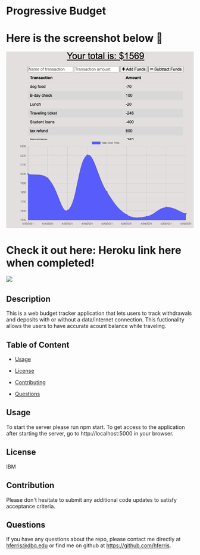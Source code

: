 # Progressive Budget
# Here is the screenshot below :star_struck:
![Alt text](/./public/imgs/Screen-Shot.png?raw=true "Screenshot")

# Check it out here: Heroku link here when completed!

<img src="https://img.shields.io/badge/License-IPL%201.0-blue.svg"></img>

## Description
 This is a web budget tracker application that lets users to track withdrawals and deposits with or without a data/internet connection. This fuctionality allows the users to have accurate acount balance while traveling.
## Table of Content

* [Usage](#usage)

* [License​](#license)

* [Contributing​](#contribution)

* [Questions](#questions)

## Usage
To start the server please run npm start. To get access to the application after starting the server, go to http://localhost:5000 in your browser.

## License
IBM

## Contribution
Please don't hesitate to submit any additional code updates to satisfy acceptance criteria.

## Questions
 If you have any questions about the repo, please contact me directly at hferris@dbq.edu or find me on github at https://github.com/hferris.